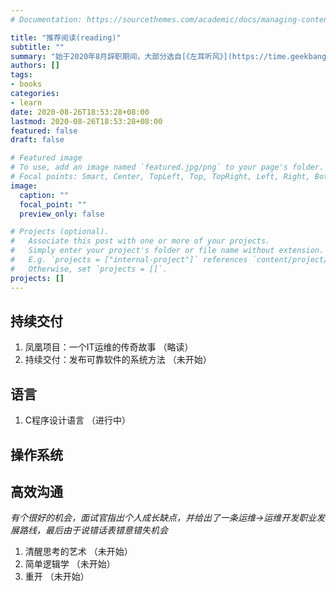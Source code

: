 ```yaml
---
# Documentation: https://sourcethemes.com/academic/docs/managing-content/

title: "推荐阅读(reading)"
subtitle: ""
summary: "始于2020年8月辞职期间，大部分选自[《左耳听风》](https://time.geekbang.org/column/intro/48)"
authors: []
tags:
- books
categories:
- learn
date: 2020-08-26T18:53:28+08:00
lastmod: 2020-08-26T18:53:28+08:00
featured: false
draft: false

# Featured image
# To use, add an image named `featured.jpg/png` to your page's folder.
# Focal points: Smart, Center, TopLeft, Top, TopRight, Left, Right, BottomLeft, Bottom, BottomRight.
image:
  caption: ""
  focal_point: ""
  preview_only: false

# Projects (optional).
#   Associate this post with one or more of your projects.
#   Simply enter your project's folder or file name without extension.
#   E.g. `projects = ["internal-project"]` references `content/project/deep-learning/index.md`.
#   Otherwise, set `projects = []`.
projects: []
---
```


## 持续交付

1. 凤凰项目：一个IT运维的传奇故事  （略读）
2. 持续交付：发布可靠软件的系统方法  （未开始）

## 语言

1. C程序设计语言  （进行中）

## 操作系统

## 高效沟通

*有个很好的机会，面试官指出个人成长缺点，并给出了一条运维->运维开发职业发展路线，最后由于说错话表错意错失机会*

1. 清醒思考的艺术 （未开始）
2. 简单逻辑学  （未开始）
3. 重开  （未开始）


